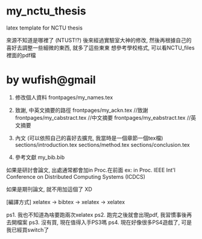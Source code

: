 # my_nctu_thesis
latex template for NCTU thesis

來源不知道是哪裡了 (NTUST!?)
後來經過實驗室大神的修改, 然後再根據自己的喜好去調整一些細微的東西, 就多了這些東東
想參考學校格式, 可以看NCTU_files裡面的pdf檔

by wufish@gmail
======================================================================
1. 修改個人資料
frontpages/my_names.tex

2. 致謝, 中英文摘要的路徑
frontpages/my_ackn.tex		//致謝
frontpages/my_cabstract.tex	//中文摘要
frontpages/my_eabstract.tex	//英文摘要

3. 內文 (可以依照自己的喜好去擴充, 我當時是一個章節一個tex檔)
sections/introduction.tex
sections/method.tex
sections/conclusion.tex

4. 參考文獻
my_bib.bib

如果是研討會論文, 出處通常都會加in Proc.在前面
ex: in Proc. IEEE Int'l Conference on Distributed Computing Systems (ICDCS)

如果是期刊論文, 就不用加這個了 XD


[編譯方式]
xelatex -> bibtex -> xelatex -> xelatex

ps1. 我也不知道為啥要跑兩次xelatex
ps2. 跑完之後就會出現pdf, 我習慣事後再去開檔案
ps3. 沒有買, 現在值得入手PS3嗎
ps4. 現在好像很多PS4遊戲了, 可是我已經買switch了
